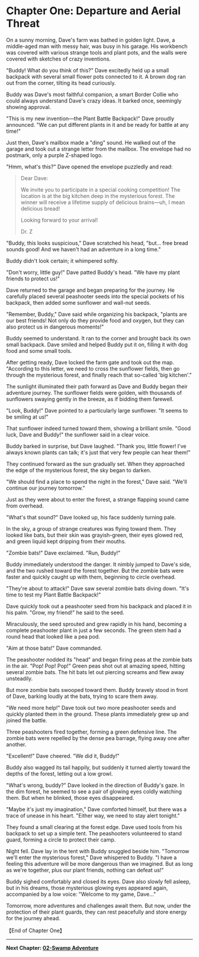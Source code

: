 # Chapter One: Departure and Aerial Threat

On a sunny morning, Dave's farm was bathed in golden light. Dave, a middle-aged man with messy hair, was busy in his garage. His workbench was covered with various strange tools and plant pots, and the walls were covered with sketches of crazy inventions.

"Buddy! What do you think of this?" Dave excitedly held up a small backpack with several small flower pots connected to it. A brown dog ran out from the corner, tilting its head curiously.

Buddy was Dave's most faithful companion, a smart Border Collie who could always understand Dave's crazy ideas. It barked once, seemingly showing approval.

"This is my new invention—the Plant Battle Backpack!" Dave proudly announced. "We can put different plants in it and be ready for battle at any time!"

Just then, Dave's mailbox made a "ding" sound. He walked out of the garage and took out a strange letter from the mailbox. The envelope had no postmark, only a purple Z-shaped logo.

"Hmm, what's this?" Dave opened the envelope puzzledly and read:

> Dear Dave:
> 
> We invite you to participate in a special cooking competition! The location is at the big kitchen deep in the mysterious forest. The winner will receive a lifetime supply of delicious brains—uh, I mean delicious bread!
> 
> Looking forward to your arrival!
> 
> Dr. Z

"Buddy, this looks suspicious," Dave scratched his head, "but... free bread sounds good! And we haven't had an adventure in a long time."

Buddy didn't look certain; it whimpered softly.

"Don't worry, little guy!" Dave patted Buddy's head. "We have my plant friends to protect us!"

Dave returned to the garage and began preparing for the journey. He carefully placed several peashooter seeds into the special pockets of his backpack, then added some sunflower and wall-nut seeds.

"Remember, Buddy," Dave said while organizing his backpack, "plants are our best friends! Not only do they provide food and oxygen, but they can also protect us in dangerous moments!"

Buddy seemed to understand. It ran to the corner and brought back its own small backpack. Dave smiled and helped Buddy put it on, filling it with dog food and some small tools.

After getting ready, Dave locked the farm gate and took out the map. "According to this letter, we need to cross the sunflower fields, then go through the mysterious forest, and finally reach that so-called 'big kitchen'."

The sunlight illuminated their path forward as Dave and Buddy began their adventure journey. The sunflower fields were golden, with thousands of sunflowers swaying gently in the breeze, as if bidding them farewell.

"Look, Buddy!" Dave pointed to a particularly large sunflower. "It seems to be smiling at us!"

That sunflower indeed turned toward them, showing a brilliant smile. "Good luck, Dave and Buddy!" the sunflower said in a clear voice.

Buddy barked in surprise, but Dave laughed. "Thank you, little flower! I've always known plants can talk; it's just that very few people can hear them!"

They continued forward as the sun gradually set. When they approached the edge of the mysterious forest, the sky began to darken.

"We should find a place to spend the night in the forest," Dave said. "We'll continue our journey tomorrow."

Just as they were about to enter the forest, a strange flapping sound came from overhead.

"What's that sound?" Dave looked up, his face suddenly turning pale.

In the sky, a group of strange creatures was flying toward them. They looked like bats, but their skin was grayish-green, their eyes glowed red, and green liquid kept dripping from their mouths.

"Zombie bats!" Dave exclaimed. "Run, Buddy!"

Buddy immediately understood the danger. It nimbly jumped to Dave's side, and the two rushed toward the forest together. But the zombie bats were faster and quickly caught up with them, beginning to circle overhead.

"They're about to attack!" Dave saw several zombie bats diving down. "It's time to test my Plant Battle Backpack!"

Dave quickly took out a peashooter seed from his backpack and placed it in his palm. "Grow, my friend!" he said to the seed.

Miraculously, the seed sprouted and grew rapidly in his hand, becoming a complete peashooter plant in just a few seconds. The green stem had a round head that looked like a pea pod.

"Aim at those bats!" Dave commanded.

The peashooter nodded its "head" and began firing peas at the zombie bats in the air. "Pop! Pop! Pop!" Green peas shot out at amazing speed, hitting several zombie bats. The hit bats let out piercing screams and flew away unsteadily.

But more zombie bats swooped toward them. Buddy bravely stood in front of Dave, barking loudly at the bats, trying to scare them away.

"We need more help!" Dave took out two more peashooter seeds and quickly planted them in the ground. These plants immediately grew up and joined the battle.

Three peashooters fired together, forming a green defensive line. The zombie bats were repelled by the dense pea barrage, flying away one after another.

"Excellent!" Dave cheered. "We did it, Buddy!"

Buddy also wagged its tail happily, but suddenly it turned alertly toward the depths of the forest, letting out a low growl.

"What's wrong, buddy?" Dave looked in the direction of Buddy's gaze. In the dim forest, he seemed to see a pair of glowing eyes coldly watching them. But when he blinked, those eyes disappeared.

"Maybe it's just my imagination," Dave comforted himself, but there was a trace of unease in his heart. "Either way, we need to stay alert tonight."

They found a small clearing at the forest edge. Dave used tools from his backpack to set up a simple tent. The peashooters volunteered to stand guard, forming a circle to protect their camp.

Night fell. Dave lay in the tent with Buddy snuggled beside him. "Tomorrow we'll enter the mysterious forest," Dave whispered to Buddy. "I have a feeling this adventure will be more dangerous than we imagined. But as long as we're together, plus our plant friends, nothing can defeat us!"

Buddy sighed comfortably and closed its eyes. Dave also slowly fell asleep, but in his dreams, those mysterious glowing eyes appeared again, accompanied by a low voice: "Welcome to my game, Dave..."

Tomorrow, more adventures and challenges await them. But now, under the protection of their plant guards, they can rest peacefully and store energy for the journey ahead.

【End of Chapter One】

---

**Next Chapter: [02-Swamp Adventure](./02-swamp-adventure.md)**